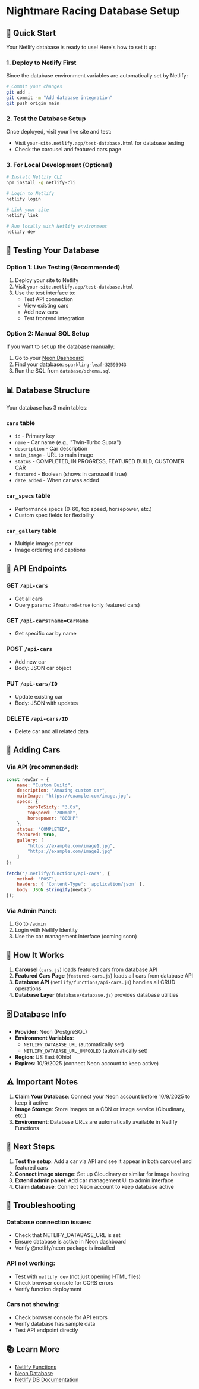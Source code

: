 # Nightmare Racing Database Setup

## 🚀 Quick Start

Your Netlify database is ready to use! Here's how to set it up:

### 1. Deploy to Netlify First
Since the database environment variables are automatically set by Netlify:
```bash
# Commit your changes
git add .
git commit -m "Add database integration"
git push origin main
```

### 2. Test the Database Setup
Once deployed, visit your live site and test:
- Visit `your-site.netlify.app/test-database.html` for database testing
- Check the carousel and featured cars page

### 3. For Local Development (Optional)
```bash
# Install Netlify CLI
npm install -g netlify-cli

# Login to Netlify
netlify login

# Link your site
netlify link

# Run locally with Netlify environment
netlify dev
```

## 🧪 Testing Your Database

### Option 1: Live Testing (Recommended)
1. Deploy your site to Netlify
2. Visit `your-site.netlify.app/test-database.html`
3. Use the test interface to:
   - Test API connection
   - View existing cars
   - Add new cars
   - Test frontend integration

### Option 2: Manual SQL Setup
If you want to set up the database manually:
1. Go to your [Neon Dashboard](https://console.neon.tech/)
2. Find your database: `sparkling-leaf-32593943`
3. Run the SQL from `database/schema.sql`

## 📊 Database Structure

Your database has 3 main tables:

### `cars` table
- `id` - Primary key
- `name` - Car name (e.g., "Twin-Turbo Supra")
- `description` - Car description
- `main_image` - URL to main image
- `status` - COMPLETED, IN PROGRESS, FEATURED BUILD, CUSTOMER CAR
- `featured` - Boolean (shows in carousel if true)
- `date_added` - When car was added

### `car_specs` table
- Performance specs (0-60, top speed, horsepower, etc.)
- Custom spec fields for flexibility

### `car_gallery` table
- Multiple images per car
- Image ordering and captions

## 🔧 API Endpoints

### GET `/api-cars`
- Get all cars
- Query params: `?featured=true` (only featured cars)

### GET `/api-cars?name=CarName`
- Get specific car by name

### POST `/api-cars`
- Add new car
- Body: JSON car object

### PUT `/api-cars/ID`
- Update existing car
- Body: JSON with updates

### DELETE `/api-cars/ID`
- Delete car and all related data

## 📝 Adding Cars

### Via API (recommended):
```javascript
const newCar = {
    name: "Custom Build",
    description: "Amazing custom car",
    mainImage: "https://example.com/image.jpg",
    specs: {
        zeroToSixty: "3.0s",
        topSpeed: "200mph",
        horsepower: "800HP"
    },
    status: "COMPLETED",
    featured: true,
    gallery: [
        "https://example.com/image1.jpg",
        "https://example.com/image2.jpg"
    ]
};

fetch('/.netlify/functions/api-cars', {
    method: 'POST',
    headers: { 'Content-Type': 'application/json' },
    body: JSON.stringify(newCar)
});
```

### Via Admin Panel:
1. Go to `/admin`
2. Login with Netlify Identity
3. Use the car management interface (coming soon)

## 🔄 How It Works

1. **Carousel** (`cars.js`) loads featured cars from database API
2. **Featured Cars Page** (`featured-cars.js`) loads all cars from database API
3. **Database API** (`netlify/functions/api-cars.js`) handles all CRUD operations
4. **Database Layer** (`database/database.js`) provides database utilities

## 🗄️ Database Info

- **Provider**: Neon (PostgreSQL)
- **Environment Variables**: 
  - `NETLIFY_DATABASE_URL` (automatically set)
  - `NETLIFY_DATABASE_URL_UNPOOLED` (automatically set)
- **Region**: US East (Ohio)
- **Expires**: 10/9/2025 (connect Neon account to keep active)

## ⚠️ Important Notes

1. **Claim Your Database**: Connect your Neon account before 10/9/2025 to keep it active
2. **Image Storage**: Store images on a CDN or image service (Cloudinary, etc.)
3. **Environment**: Database URLs are automatically available in Netlify Functions

## 🎯 Next Steps

1. **Test the setup**: Add a car via API and see it appear in both carousel and featured cars
2. **Connect image storage**: Set up Cloudinary or similar for image hosting
3. **Extend admin panel**: Add car management UI to admin interface
4. **Claim database**: Connect Neon account to keep database active

## 🐛 Troubleshooting

### Database connection issues:
- Check that NETLIFY_DATABASE_URL is set
- Ensure database is active in Neon dashboard
- Verify @netlify/neon package is installed

### API not working:
- Test with `netlify dev` (not just opening HTML files)
- Check browser console for CORS errors
- Verify function deployment

### Cars not showing:
- Check browser console for API errors
- Verify database has sample data
- Test API endpoint directly

## 📚 Learn More

- [Netlify Functions](https://docs.netlify.com/functions/overview/)
- [Neon Database](https://neon.tech/docs)
- [Netlify DB Documentation](https://docs.netlify.com/database/overview/)